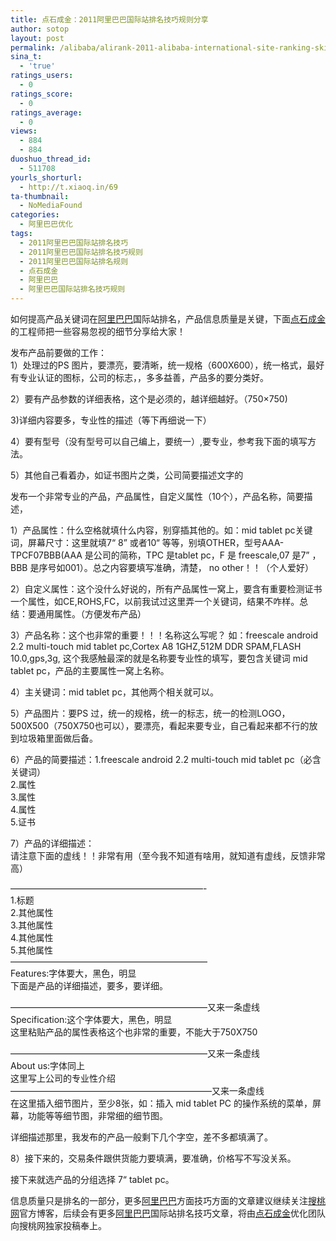 ```yaml
---
title: 点石成金：2011阿里巴巴国际站排名技巧规则分享
author: sotop
layout: post
permalink: /alibaba/alirank-2011-alibaba-international-site-ranking-skills/
sina_t:
  - 'true'
ratings_users:
  - 0
ratings_score:
  - 0
ratings_average:
  - 0
views:
  - 884
  - 884
duoshuo_thread_id:
  - 511708
yourls_shorturl:
  - http://t.xiaoq.in/69
ta-thumbnail:
  - NoMediaFound
categories:
  - 阿里巴巴优化
tags:
  - 2011阿里巴巴国际站排名技巧
  - 2011阿里巴巴国际站排名技巧规则
  - 2011阿里巴巴国际站排名规则
  - 点石成金
  - 阿里巴巴
  - 阿里巴巴国际站排名技巧规则
---
```

如何提高产品关键词在<span class='wp_keywordlink_affiliate'><a href="https://xiaoq.in/tag/%e9%98%bf%e9%87%8c%e5%b7%b4%e5%b7%b4/" title="查看阿里巴巴中的全部文章" target="_blank">阿里巴巴</a></span>国际站排名，产品信息质量是关键，下面<span class='wp_keywordlink_affiliate'><a href="https://xiaoq.in/tag/%e7%82%b9%e7%9f%b3%e6%88%90%e9%87%91/" title="查看点石成金中的全部文章" target="_blank">点石成金</a></span>的工程师把一些容易忽视的细节分享给大家！

发布产品前要做的工作：  
1）处理过的PS 图片，要漂亮，要清晰，统一规格（600X600），统一格式，最好有专业认证的图标，公司的标志，，多多益善，产品多的要分类好。

2）要有产品参数的详细表格，这个是必须的，越详细越好。（750&#215;750)

3)详细内容要多，专业性的描述（等下再细说一下）

4）要有型号（没有型号可以自己编上，要统一）,要专业，参考我下面的填写方法。

5）其他自己看着办，如证书图片之类，公司简要描述文字的

发布一个非常专业的产品，产品属性，自定义属性（10个），产品名称，简要描述，

1）产品属性：什么空格就填什么内容，别穿插其他的。如：mid tablet pc关键词，屏幕尺寸：这里就填7“ 8” 或者10“ 等等，别填OTHER，型号AAA-TPCF07BBB(AAA 是公司的简称，TPC 是tablet pc，F 是 freescale,07 是7” ，BBB 是序号如001）。总之内容要填写准确，清楚， no other！！（个人爱好）

2）自定义属性：这个没什么好说的，所有产品属性一窝上，要含有重要检测证书一个属性，如CE,ROHS,FC，以前我试过这里弄一个关键词，结果不咋样。总结：要通用属性。（方便发布产品）

3）产品名称：这个也非常的重要！！！名称这么写呢？ 如：freescale android 2.2 multi-touch mid tablet pc,Cortex A8 1GHZ,512M DDR SPAM,FLASH 10.0,gps,3g, 这个我感触最深的就是名称要专业性的填写，要包含关键词 mid tablet pc，产品的主要属性一窝上名称。

4）主关键词：mid tablet pc，其他两个相关就可以。

5）产品图片：要PS 过，统一的规格，统一的标志，统一的检测LOGO，500X500（750X750也可以），要漂亮，看起来要专业，自己看起来都不行的放到垃圾箱里面做后备。

6）产品的简要描述：1.freescale android 2.2 multi-touch mid tablet pc（必含关键词）  
2.属性  
3.属性  
4.属性  
5.证书

7）产品的详细描述：  
请注意下面的虚线！！非常有用（至今我不知道有啥用，就知道有虚线，反馈非常高）

&#8212;&#8212;&#8212;&#8212;&#8212;&#8212;&#8212;&#8212;&#8212;&#8212;&#8212;&#8212;&#8212;&#8212;&#8212;&#8212;&#8212;&#8212;&#8212;&#8212;&#8212;&#8212;-  
1.标题  
2.其他属性  
3.其他属性  
4.其他属性  
5.其他属性  
&#8212;&#8212;&#8212;&#8212;&#8212;&#8212;&#8212;&#8212;&#8212;&#8212;&#8212;&#8212;&#8212;&#8212;&#8212;&#8212;&#8212;&#8212;&#8212;&#8212;&#8212;&#8212;&#8211;  
Features:字体要大，黑色，明显  
下面是产品的详细描述，要多，要详细。

&#8212;&#8212;&#8212;&#8212;&#8212;&#8212;&#8212;&#8212;&#8212;&#8212;&#8212;&#8212;&#8212;&#8212;&#8212;&#8212;&#8212;&#8212;&#8212;&#8212;&#8212;&#8212;&#8211;又来一条虚线  
Specification:这个字体要大，黑色，明显  
这里粘贴产品的属性表格这个也非常的重要，不能大于750X750

&#8212;&#8212;&#8212;&#8212;&#8212;&#8212;&#8212;&#8212;&#8212;&#8212;&#8212;&#8212;&#8212;&#8212;&#8212;&#8212;&#8212;&#8212;&#8212;&#8212;&#8212;&#8212;&#8211;又来一条虚线  
About us:字体同上  
这里写上公司的专业性介绍  
&#8212;&#8212;&#8212;&#8212;&#8212;&#8212;&#8212;&#8212;&#8212;&#8212;&#8212;&#8212;&#8212;&#8212;&#8212;&#8212;&#8212;&#8212;&#8212;&#8212;&#8212;&#8212;&#8212;又来一条虚线  
在这里插入细节图片，至少8张，如：插入 mid tablet PC 的操作系统的菜单，屏幕，功能等等细节图，非常细的细节图。

详细描述那里，我发布的产品一般剩下几个字空，差不多都填满了。

8）接下来的，交易条件跟供货能力要填满，要准确，价格写不写没关系。

接下来就选产品的分组选择 7“ tablet pc。

信息质量只是排名的一部分，更多<span class='wp_keywordlink_affiliate'><a href="https://xiaoq.in/tag/%e9%98%bf%e9%87%8c%e5%b7%b4%e5%b7%b4/" title="查看阿里巴巴中的全部文章" target="_blank">阿里巴巴</a></span>方面技巧方面的文章建议继续关注<span class='wp_keywordlink'><a href="http://www.sotop.org/" title="淘宝关键词排名查询" target="_blank">搜桃网</a></span>官方博客，后续会有更多<span class='wp_keywordlink_affiliate'><a href="https://xiaoq.in/tag/%e9%98%bf%e9%87%8c%e5%b7%b4%e5%b7%b4/" title="查看阿里巴巴中的全部文章" target="_blank">阿里巴巴</a></span>国际站排名技巧文章，将由<span class='wp_keywordlink_affiliate'><a href="https://xiaoq.in/tag/%e7%82%b9%e7%9f%b3%e6%88%90%e9%87%91/" title="查看点石成金中的全部文章" target="_blank">点石成金</a></span>优化团队向搜桃网独家投稿奉上。